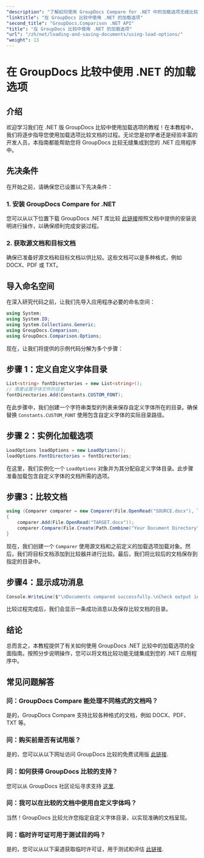 ```yaml
---
"description": "了解如何使用 GroupDocs Compare for .NET 中的加载选项无缝比较具有自定义字体的文档。"
"linktitle": "在 GroupDocs 比较中使用 .NET 的加载选项"
"second_title": "GroupDocs.Comparison .NET API"
"title": "在 GroupDocs 比较中使用 .NET 的加载选项"
"url": "/zh/net/loading-and-saving-documents/using-load-options/"
"weight": 13
---
```


# 在 GroupDocs 比较中使用 .NET 的加载选项

## 介绍
欢迎学习我们在 .NET 版 GroupDocs 比较中使用加载选项的教程！在本教程中，我们将逐步指导您使用加载选项比较文档的过程。无论您是初学者还是经验丰富的开发人员，本指南都能帮助您将 GroupDocs 比较无缝集成到您的 .NET 应用程序中。
## 先决条件
在开始之前，请确保您已设置以下先决条件：
### 1. 安装 GroupDocs Compare for .NET
您可以从以下位置下载 GroupDocs .NET 库比较 [此链接](https://releases.groupdocs.com/comparison/net/)按照文档中提供的安装说明进行操作，以确保顺利完成安装过程。
### 2. 获取源文档和目标文档
确保已准备好源文档和目标文档以供比较。这些文档可以是多种格式，例如 DOCX、PDF 或 TXT。
## 导入命名空间
在深入研究代码之前，让我们先导入应用程序必要的命名空间：
```csharp
using System;
using System.IO;
using System.Collections.Generic;
using GroupDocs.Comparison;
using GroupDocs.Comparison.Options;
```
现在，让我们将提供的示例代码分解为多个步骤：
## 步骤 1：定义自定义字体目录
```csharp
List<string> fontDirectories = new List<string>();
// 需要设置字体文件的目录
fontDirectories.Add(Constants.CUSTOM_FONT);
```
在此步骤中，我们创建一个字符串类型的列表来保存自定义字体所在的目录。确保替换 `Constants.CUSTOM_FONT` 使用包含自定义字体的实际目录路径。
## 步骤 2：实例化加载选项
```csharp
LoadOptions loadOptions = new LoadOptions();
loadOptions.FontDirectories = fontDirectories;
```
在这里，我们实例化一个 `LoadOptions` 对象并为其分配自定义字体目录。此步骤准备加载包含自定义字体的文档所需的选项。
## 步骤3：比较文档
```csharp
using (Comparer comparer = new Comparer(File.OpenRead("SOURCE.docx"), loadOptions))
{
    comparer.Add(File.OpenRead("TARGET.docx"));
    comparer.Compare(File.Create(Path.Combine("Your Document Directory", "RESULT.docx")));
}
```
现在，我们创建一个 `Comparer` 使用源文档和之前定义的加载选项加载对象。然后，我们将目标文档添加到比较器并进行比较。最后，我们将比较后的文档保存到指定的目录中。
## 步骤4：显示成功消息
```csharp
Console.WriteLine($"\nDocuments compared successfully.\nCheck output in {Directory.GetCurrentDirectory()}.");
```
比较过程完成后，我们会显示一条成功消息以及保存比较文档的目录。
## 结论
总而言之，本教程提供了有关如何使用 GroupDocs .NET 比较中的加载选项的全面指南。按照分步说明操作，您可以将文档比较功能无缝集成到您的 .NET 应用程序中。
## 常见问题解答
### 问：GroupDocs Compare 能处理不同格式的文档吗？
是的，GroupDocs Compare 支持比较各种格式的文档，例如 DOCX、PDF、TXT 等。
### 问：购买前是否有试用版？
是的，您可以从以下网址访问 GroupDocs 比较的免费试用版 [此链接](https://releases。groupdocs.com/).
### 问：如何获得 GroupDocs 比较的支持？
您可以从 GroupDocs 社区论坛寻求支持 [这里](https://forum。groupdocs.com/c/comparison/12).
### 问：我可以在比较的文档中使用自定义字体吗？
当然！GroupDocs 比较允许您指定自定义字体目录，以实现准确的文档呈现。
### 问：临时许可证可用于测试目的吗？
是的，您可以从以下渠道获取临时许可证，用于测试和评估 [此链接](https://purchase。groupdocs.com/temporary-license/).